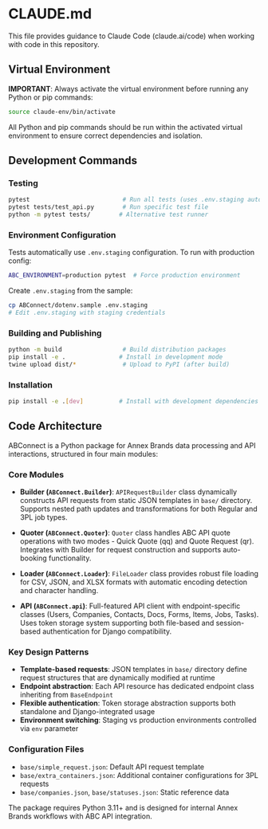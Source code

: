 # CLAUDE.md

This file provides guidance to Claude Code (claude.ai/code) when working with code in this repository.

## Virtual Environment

**IMPORTANT**: Always activate the virtual environment before running any Python or pip commands:
```bash
source claude-env/bin/activate
```

All Python and pip commands should be run within the activated virtual environment to ensure correct dependencies and isolation.

## Development Commands

### Testing
```bash
pytest                          # Run all tests (uses .env.staging automatically)
pytest tests/test_api.py        # Run specific test file
python -m pytest tests/        # Alternative test runner
```

### Environment Configuration
Tests automatically use `.env.staging` configuration. To run with production config:
```bash
ABC_ENVIRONMENT=production pytest  # Force production environment
```

Create `.env.staging` from the sample:
```bash
cp ABConnect/dotenv.sample .env.staging
# Edit .env.staging with staging credentials
```

### Building and Publishing
```bash
python -m build                 # Build distribution packages
pip install -e .               # Install in development mode
twine upload dist/*             # Upload to PyPI (after build)
```

### Installation
```bash
pip install -e .[dev]          # Install with development dependencies
```

## Code Architecture

ABConnect is a Python package for Annex Brands data processing and API interactions, structured in four main modules:

### Core Modules
- **Builder (`ABConnect.Builder`)**: `APIRequestBuilder` class dynamically constructs API requests from static JSON templates in `base/` directory. Supports nested path updates and transformations for both Regular and 3PL job types.

- **Quoter (`ABConnect.Quoter`)**: `Quoter` class handles ABC API quote operations with two modes - Quick Quote (qq) and Quote Request (qr). Integrates with Builder for request construction and supports auto-booking functionality.

- **Loader (`ABConnect.Loader`)**: `FileLoader` class provides robust file loading for CSV, JSON, and XLSX formats with automatic encoding detection and character handling.

- **API (`ABConnect.api`)**: Full-featured API client with endpoint-specific classes (Users, Companies, Contacts, Docs, Forms, Items, Jobs, Tasks). Uses token storage system supporting both file-based and session-based authentication for Django compatibility.

### Key Design Patterns
- **Template-based requests**: JSON templates in `base/` directory define request structures that are dynamically modified at runtime
- **Endpoint abstraction**: Each API resource has dedicated endpoint class inheriting from `BaseEndpoint`
- **Flexible authentication**: Token storage abstraction supports both standalone and Django-integrated usage
- **Environment switching**: Staging vs production environments controlled via `env` parameter

### Configuration Files
- `base/simple_request.json`: Default API request template
- `base/extra_containers.json`: Additional container configurations for 3PL requests
- `base/companies.json`, `base/statuses.json`: Static reference data

The package requires Python 3.11+ and is designed for internal Annex Brands workflows with ABC API integration.